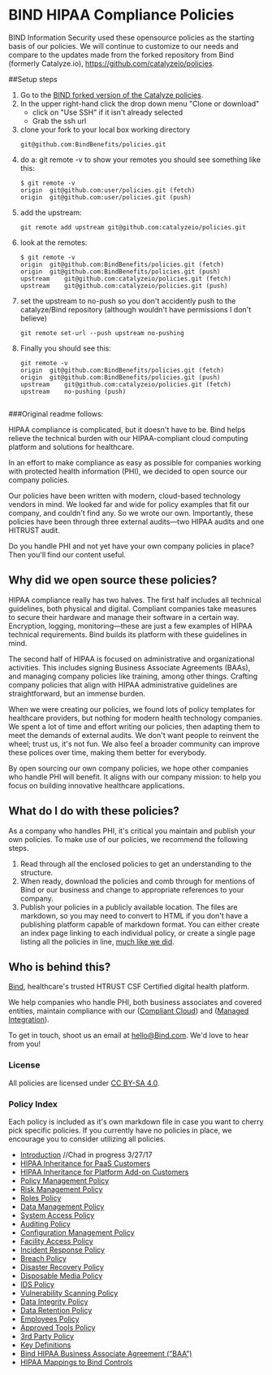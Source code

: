 # BIND HIPAA Compliance Policies

BIND Information Security used these opensource policies as the starting basis of our policies.  We will continue to customize to our needs and compare to the updates made from the forked repository from Bind (formerly Catalyze.io), https://github.com/catalyzeio/policies.

##Setup steps
1. Go to the [BIND forked version of the Catalyze policies](https://github.com/BindBenefits/policies).
2. In the upper right-hand click the drop down menu "Clone or download"
    * click on "Use SSH" if it isn't already selected
    * Grab the ssh url
3. clone your fork to your local box working directory
    ```
    git@github.com:BindBenefits/policies.git
4. do a: git remote -v to show your remotes you should see something like this:
    ```
    $ git remote -v
    origin  git@github.com:user/policies.git (fetch)
    origin  git@github.com:user/policies.git (push)
5. add the upstream:
    ```
    git remote add upstream git@github.com:catalyzeio/policies.git
6. look at the remotes:
    ```
    $ git remote -v
    origin	git@github.com:BindBenefits/policies.git (fetch)
    origin	git@github.com:BindBenefits/policies.git (push)
    upstream	git@github.com:catalyzeio/policies.git (fetch)
    upstream	git@github.com:catalyzeio/policies.git (push)
7. set the upstream to no-push so you don't accidently push to the catalyze/Bind repository (although wouldn't have permissions I don't believe)
    ```
    git remote set-url --push upstream no-pushing
8. Finally you should see this:
    ```
    git remote -v
    origin	git@github.com:BindBenefits/policies.git (fetch)
    origin	git@github.com:BindBenefits/policies.git (push)
    upstream	git@github.com:catalyzeio/policies.git (fetch)
    upstream	no-pushing (push)


###Original readme follows:

HIPAA compliance is complicated, but it doesn't have to be. Bind helps relieve the technical burden with our HIPAA-compliant cloud computing platform and solutions for healthcare.

In an effort to make compliance as easy as possible for companies working with protected health information (PHI), we decided to open source our company policies.

Our policies have been written with modern, cloud-based technology vendors in mind. We looked far and wide for policy examples that fit our company, and couldn't find any. So we wrote our own. Importantly, these policies have been through three external audits—two HIPAA audits and one HITRUST audit.

Do you handle PHI and not yet have your own company policies in place? Then you'll find our content useful.

## Why did we open source these policies?

HIPAA compliance really has two halves. The first half includes all technical guidelines, both physical and digital. Compliant companies take measures to secure their hardware and manage their software in a certain way. Encryption, logging, monitoring—these are just a few examples of HIPAA technical requirements. Bind builds its platform with these guidelines in mind.

The second half of HIPAA is focused on administrative and organizational activities. This includes signing Business Associate Agreements (BAAs), and managing company policies like training, among other things. Crafting company policies that align with HIPAA administrative guidelines are straightforward, but an immense burden.

When we were creating our policies, we found lots of policy templates for healthcare providers, but nothing for modern health technology companies. We spent a lot of time and effort writing our policies, then adapting them to meet the demands of external audits. We don't want people to reinvent the wheel; trust us, it's not fun. We also feel a broader community can improve these polices over time, making them better for everybody.

By open sourcing our own company policies, we hope other companies who handle PHI will benefit. It aligns with our company mission: to help you focus on building innovative healthcare applications.

## What do I do with these policies?

As a company who handles PHI, it's critical you maintain and publish your own policies. To make use of our policies, we recommend the following steps.

1. Read through all the enclosed policies to get an understanding to the structure.
2. When ready, download the policies and comb through for mentions of Bind or our business and change to appropriate references to your company.
3. Publish your policies in a publicly available location. The files are markdown, so you may need to convert to HTML if you don't have a publishing platform capable of markdown format. You can either create an index page linking to each individual policy, or create a single page listing all the policies in line, [much like we did](https://policy.Bind.com).

## Who is behind this?

[Bind](htts://Bind.com), healthcare's trusted HTRUST CSF Certified digital health platform.

We help companies who handle PHI, both business associates and covered entities, maintain compliance with our ([Compliant Cloud](https://Bind.com/compliant-cloud)) and ([Managed Integration](https://Bind.com)).

To get in touch, shoot us an email at [hello@Bind.com](mailto:hello@Bind.com). We'd love to hear from you!

### License

All policies are licensed under [CC BY-SA 4.0](http://creativecommons.org/licenses/by-sa/4.0/).

### Policy Index

Each policy is included as it's own markdown file in case you want to cherry pick specific policies. If you currently have no policies in place, we encourage you to consider utilizing all policies.

* [Introduction](source/sections/introduction.md) //Chad in progress 3/27/17
* [HIPAA Inheritance for PaaS Customers](source/sections/hipaa_inheritance_for_paas_customers.md)
* [HIPAA Inheritance for Platform Add-on Customers](source/sections/hipaa_inheritance_for_platform_addon_customers.md)
* [Policy Management Policy](source/sections/policy_management_policy.md)
* [Risk Management Policy](source/sections/risk_management_policy.md)
* [Roles Policy](source/sections/roles_policy.md)
* [Data Management Policy](source/sections/data_management_policy.md)
* [System Access Policy](source/sections/systems_access_policy.md)
* [Auditing Policy](source/sections/auditing_policy.md)
* [Configuration Management Policy](source/sections/configuration_management_policy.md)
* [Facility Access Policy](source/sections/facility_access_policy.md)
* [Incident Response Policy](source/sections/incident_response_policy.md)
* [Breach Policy](source/sections/breach_policy.md)
* [Disaster Recovery Policy](source/sections/disaster_recovery_policy.md)
* [Disposable Media Policy](source/sections/disposable_media_policy.md)
* [IDS Policy](source/sections/ids_policy.md)
* [Vulnerability Scanning Policy](source/sections/vulnerability_scanning_policy.md)
* [Data Integrity Policy](source/sections/data_integrity_policy.md)
* [Data Retention Policy](source/sections/data_retention_policy.md)
* [Employees Policy](source/sections/employees_policy.md)
* [Approved Tools Policy](source/sections/approved_tools_policy.md)
* [3rd Party Policy](source/sections/3rd_party_policy.md)
* [Key Definitions](source/sections/key_definitions.md)
* [Bind HIPAA Business Associate Agreement (“BAA”)](source/sections/Bind_hipaa_business_associate_agreement.md)
* [HIPAA Mappings to Bind Controls](source/sections/hipaa_mapping_to_Bind_controls.md)
